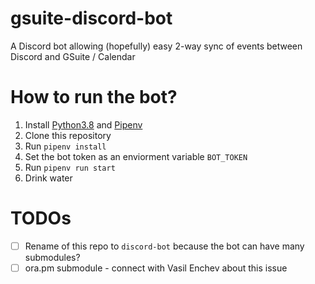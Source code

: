 # gsuite-discord-bot
A Discord bot allowing (hopefully) easy 2-way sync of events between Discord and GSuite / Calendar
# How to run the bot?
1. Install [Python3.8](https://www.python.org/downloads/release/python-380/) and [Pipenv](https://pypi.org/project/pipenv/)
2. Clone this repository
3. Run `pipenv install`
4. Set the bot token as an enviorment variable `BOT_TOKEN`
5. Run `pipenv run start`
6. Drink water

# TODOs
- [ ] Rename of this repo to `discord-bot` because the bot can have many submodules?
- [ ] ora.pm submodule - connect with Vasil Enchev about this issue
